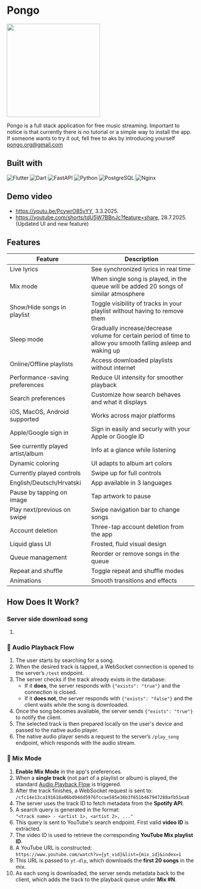 # Pongo
<img src="https://github.com/user-attachments/assets/1e2f3144-12e1-4686-a65c-b3f1c9e73c8f" width="250" height="250" />

Pongo is a full stack application for free music streaming. Important to notice is that currently there is no tutorial or a simple way to install the app. If someone wants to try it out, fell free to aks by introducing yourself pongo.org@gmail.com


## Built with

![Flutter](https://img.shields.io/badge/Flutter-02569B?style=for-the-badge&logo=flutter&logoColor=white)
![Dart](https://img.shields.io/badge/Dart-0175C2?style=for-the-badge&logo=dart&logoColor=white)
![FastAPI](https://img.shields.io/badge/fastapi-109989?style=for-the-badge&logo=FASTAPI&logoColor=white)
![Python](https://img.shields.io/badge/Python-FFD43B?style=for-the-badge&logo=python&logoColor=blue)
![PostgreSQL](https://img.shields.io/badge/PostgreSQL-316192?style=for-the-badge&logo=postgresql&logoColor=white)
![Nginx](https://img.shields.io/badge/Nginx-009639?style=for-the-badge&logo=nginx&logoColor=white)

## Demo video
- https://youtu.be/PcywrO85vYY, 3.3.2025.  
- https://youtube.com/shorts/tdU5W7BBnJc?feature=share, 28.7.2025. (Updated UI and new feature)

## Features

| Feature                          | Description                                 |
|----------------------------------|---------------------------------------------|
| Live lyrics                      | See synchronized lyrics in real time        |
| Mix mode                         | When single song is played, in the queue will be added 20 songs of similar atmosphere         |
| Show/Hide songs in playlist      | Toggle visibility of tracks in your playlist without having to remove them    |
| Sleep mode                       | Gradually increase/decrease volume for certain period of time to allow you smooth falling asleep and waking up            |
| Online/Offline playlists         | Access downloaded playlists without internet           |
| Performance-saving preferences   | Reduce UI intensity for smoother playback   |
| Search preferences               | Customize how search behaves and what it displays                |
| iOS, MacOS, Android supported    | Works across major platforms                |
| Apple/Google sign in             | Sign in easily and securly with your Apple or Google ID |
| See currently played artist/album| Info at a glance while listening            |
| Dynamic coloring                 | UI adapts to album art colors               |
| Currently played controls        | Swipe up for full controls                  |
| English/Deutsch/Hrvatski         | App available in 3 languages                |
| Pause by tapping on image        | Tap artwork to pause                        |
| Play next/previous on swipe      | Swipe navigation bar to change songs               |
| Account deletion                 | Three-tap account deletion from the app       |
| Liquid glass UI                  | Frosted, fluid visual design                |
| Queue management                 | Reorder or remove songs in the queue        |
| Repeat and shuffle               | Toggle repeat and shuffle modes             |
| Animations                       | Smooth transitions and effects              |



## How Does It Work?

### Server side download song
1. 

### 🎵 Audio Playback Flow

1. The user starts by searching for a song.
2. When the desired track is tapped, a WebSocket connection is opened to the server’s `/test` endpoint.
3. The server checks if the track already exists in the database:
   - If it **does**, the server responds with `{"exists": "true"}` and the connection is closed.
   - If it **does not**, the server responds with `{"exists": "false"}` and the client waits while the song is downloaded.
4. Once the song becomes available, the server sends `{"exists": "true"}` to notify the client.
5. The selected track is then prepared locally on the user's device and passed to the native audio player.
6. The native audio player sends a request to the server’s `/play_song` endpoint, which responds with the audio stream.

### 🔀 Mix Mode

1. **Enable Mix Mode** in the app's preferences.
2. When a **single track** (not part of a playlist or album) is played, the standard [Audio Playback Flow](#-audio-playback-flow) is triggered.
3. After the track finishes, a WebSocket request is sent to:  
   `/cfc14e13ca191618a06bd94dd5976fccae585e36b3f651b467947288afb51ea8`
4. The server uses the track ID to fetch metadata from the **Spotify API**.
5. A search query is generated in the format:  
   `"<track name> - <artist 1>, <artist 2>, ..."`
6. This query is sent to YouTube's search endpoint. First valid **video ID** is extracted.
7. The video ID is used to retrieve the corresponding **YouTube Mix playlist ID**.
8. A YouTube URL is constructed:  
   `https://www.youtube.com/watch?v={yt_vid}&list={mix_id}&index=1`
9. This URL is passed to `yt-dlp`, which downloads the **first 20 songs** in the mix.
10. As each song is downloaded, the server sends metadata back to the client, which adds the track to the playback queue under **Mix #N**.
